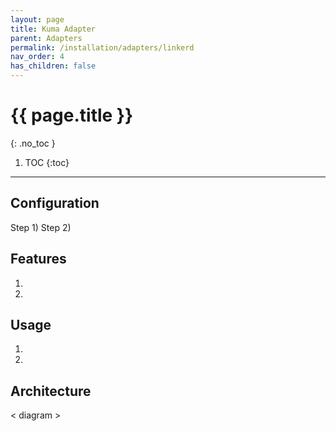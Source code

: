 ```yaml
---
layout: page
title: Kuma Adapter
parent: Adapters
permalink: /installation/adapters/linkerd
nav_order: 4
has_children: false
---
```

# {{ page.title }}
{: .no_toc }

1. TOC
{:toc}
---
## Configuration
Step 1)
Step 2)

## Features
1. 
1. 

## Usage
1. 
1. 

## Architecture
< diagram >

